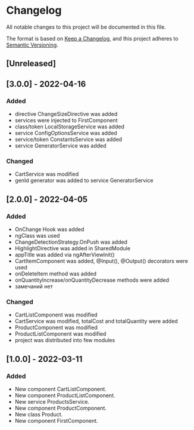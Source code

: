 # Changelog
All notable changes to this project will be documented in this file.

The format is based on [Keep a Changelog](https://keepachangelog.com/en/1.0.0/),
and this project adheres to [Semantic Versioning](https://semver.org/spec/v2.0.0.html).

## [Unreleased]
## [3.0.0] - 2022-04-16
### Added
* directive ChangeSizeDirective was added
* services were injected to FirstComponent
* class/token LocalStorageService was added
* service ConfigOptionsService was added
* service/token ConstantsService was added
* service GeneratorService was added
### Changed
* CartService was modified
* genId generator was added to service GeneratorService


## [2.0.0] - 2022-04-05
### Added
* OnChange Hook was added
* ngClass was used
* ChangeDetectionStrategy.OnPush was added
* HighlightDirective was added in SharedModule
* appTitle was added via ngAfterViewInit()
* СartItemComponent was added, @Input(), @Output() decorators were used
* onDeleteItem method was added
* onQuantityIncrease/onQuantityDecrease methods were added
* замечаний нет

### Changed
* CartListComponent was modified
* CartService was modified, totalCost and totalQuantity were added
* ProductComponent was modified
* ProductListComponent was modified 
* project was distributed into few modules

## [1.0.0] - 2022-03-11 
### Added
- New component CartListComponent.
- New component ProductListComponent.
- New service ProductsService.
- New component ProductComponent.
- New class Product.
- New component FirstComponent.
